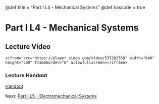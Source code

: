 @def title = "Part I L4 - Mechanical Systems"
@def hascode = true

# Part I L4 - Mechanical Systems

## Lecture Video
~~~
<iframe src="https://player.vimeo.com/video/537202568" width="640" height="360" frameborder="0" allowfullscreen></iframe>
~~~
### Lecture Handout
[Handout](/part_i/ME417_-_Controls_-_Part_I_Lecture_4_Mechanical_Systems.pdf)

Next: [Part I L5 - Electromechanical Systems](../lecture5/)


